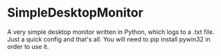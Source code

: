 # SimpleDesktopMonitor
A very simple desktop monitor written in Python, which logs to a .txt file. Just a quick config and that's all. 
You will need to pip install pywin32 in order to use it.
